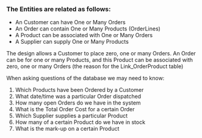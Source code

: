 ### The Entities are related as follows:

* An Customer can have One or Many Orders
* An Order can contain One or Many Products (OrderLines)
* A Product can be associated with One or Many Orders
* A Supplier can supply One or Many Products

The design allows a Customer to place zero, one or many Orders. An Order can be for one or many Products, and this Product can be associated with zero, one or many Orders (the reason for the Link_OrderProduct table)

When asking questions of the database we may need to know:

1. Which Products have been Ordered by a Customer
2. What date/time was a particular Order dispatched
3. How many open Orders do we have in the system
4. What is the Total Order Cost for a certain Order
5. Which Supplier supplies a particular Product
6. How many of a certain Product do we have in stock
7. What is the mark-up on a certain Product